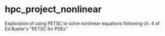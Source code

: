 # hpc_project_nonlinear
Exploration of using PETSC to solve nonlinear equations following ch. 4 of Ed Bueler's "PETSC for PDEs"

